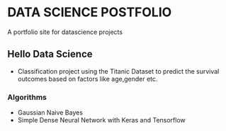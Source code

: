 # DATA SCIENCE POSTFOLIO
A portfolio site for datascience projects

## Hello Data Science
- Classification project using the Titanic Dataset to predict the survival outcomes based on factors like age,gender etc.

### Algorithms
- Gaussian Naive Bayes
- Simple Dense Neural Network with Keras and Tensorflow
